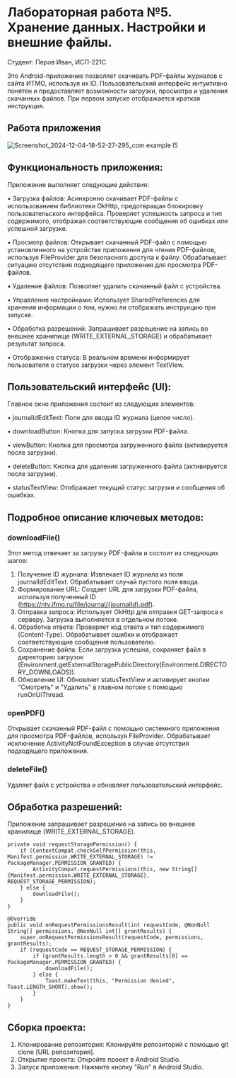 # Лабораторная работа №5. Хранение данных. Настройки и внешние файлы.
Студент: Перов Иван, ИСП-221С

Это Android-приложение позволяет скачивать PDF-файлы журналов с сайта ИТМО, используя их ID. Пользовательский интерфейс интуитивно понятен и предоставляет возможности загрузки, просмотра и удаления скачанных файлов. При первом запуске отображается краткая инструкция.

## Работа приложения




![Screenshot_2024-12-04-18-52-27-295_com example l5](https://github.com/user-attachments/assets/611439ca-adaf-414e-a454-61344eacb5f4)


## Функциональность приложения:

Приложение выполняет следующие действия:

• Загрузка файлов: Асинхронно скачивает PDF-файлы с использованием библиотеки OkHttp, предотвращая блокировку пользовательского интерфейса. Проверяет успешность запроса и тип содержимого, отображая соответствующие сообщения об ошибках или успешной загрузке.

• Просмотр файлов: Открывает скачанный PDF-файл с помощью установленного на устройстве приложения для чтения PDF-файлов, используя FileProvider для безопасного доступа к файлу. Обрабатывает ситуацию отсутствия подходящего приложения для просмотра PDF-файлов.

• Удаление файлов: Позволяет удалить скачанный файл с устройства.

• Управление настройками: Использует SharedPreferences для хранения информации о том, нужно ли отображать инструкцию при запуске.

• Обработка разрешений: Запрашивает разрешение на запись во внешнее хранилище (WRITE_EXTERNAL_STORAGE) и обрабатывает результат запроса.

• Отображение статуса: В реальном времени информирует пользователя о статусе загрузки через элемент TextView.


## Пользовательский интерфейс (UI):

Главное окно приложения состоит из следующих элементов:

• journalIdEditText: Поле для ввода ID журнала (целое число).

• downloadButton: Кнопка для запуска загрузки PDF-файла.

• viewButton: Кнопка для просмотра загруженного файла (активируется после загрузки).

• deleteButton: Кнопка для удаления загруженного файла (активируется после загрузки).

• statusTextView: Отображает текущий статус загрузки и сообщения об ошибках.


## Подробное описание ключевых методов:

### downloadFile()

Этот метод отвечает за загрузку PDF-файла и состоит из следующих шагов:

1. Получение ID журнала: Извлекает ID журнала из поля journalIdEditText. Обрабатывает случай пустого поля ввода.
2. Формирование URL: Создает URL для загрузки PDF-файла, используя полученный ID (https://ntv.ifmo.ru/file/journal/{journalId}.pdf).
3. Отправка запроса: Использует OkHttp для отправки GET-запроса к серверу. Загрузка выполняется в отдельном потоке.
4. Обработка ответа: Проверяет код ответа и тип содержимого (Content-Type). Обрабатывает ошибки и отображает соответствующие сообщения пользователю.
5. Сохранение файла: Если загрузка успешна, сохраняет файл в директорию загрузок (Environment.getExternalStoragePublicDirectory(Environment.DIRECTORY_DOWNLOADS)).
6. Обновление UI: Обновляет statusTextView и активирует кнопки "Смотреть" и "Удалить" в главном потоке с помощью runOnUiThread.

### openPDF()

Открывает скачанный PDF-файл с помощью системного приложения для просмотра PDF-файлов, используя FileProvider. Обрабатывает исключение ActivityNotFoundException в случае отсутствия подходящего приложения.

### deleteFile()

Удаляет файл с устройства и обновляет пользовательский интерфейс.

## Обработка разрешений:

Приложение запрашивает разрешение на запись во внешнее хранилище (WRITE_EXTERNAL_STORAGE).
```
private void requestStoragePermission() {
    if (ContextCompat.checkSelfPermission(this, Manifest.permission.WRITE_EXTERNAL_STORAGE) != PackageManager.PERMISSION_GRANTED) {
        ActivityCompat.requestPermissions(this, new String[]{Manifest.permission.WRITE_EXTERNAL_STORAGE}, REQUEST_STORAGE_PERMISSION);
    } else {
        downloadFile();
    }
}

@Override
public void onRequestPermissionsResult(int requestCode, @NonNull String[] permissions, @NonNull int[] grantResults) {
    super.onRequestPermissionsResult(requestCode, permissions, grantResults);
    if (requestCode == REQUEST_STORAGE_PERMISSION) {
        if (grantResults.length > 0 && grantResults[0] == PackageManager.PERMISSION_GRANTED) {
            downloadFile();
        } else {
            Toast.makeText(this, "Permission denied", Toast.LENGTH_SHORT).show();
        }
    }
}

```
## Сборка проекта:

1. Клонирование репозитория: Клонируйте репозиторий с помощью git clone [URL репозитория].
2. Открытие проекта: Откройте проект в Android Studio.
3. Запуск приложения: Нажмите кнопку "Run" в Android Studio.
